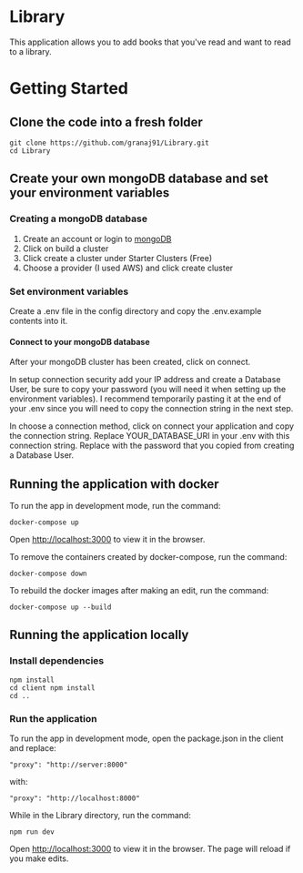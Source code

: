# Library
This application allows you to add books that you've read and want to read to a library.

# Getting Started
## Clone the code into a fresh folder
```
git clone https://github.com/granaj91/Library.git
cd Library
```

## Create your own mongoDB database and set your environment variables
### Creating a mongoDB database
1. Create an account or login to [mongoDB](https://account.mongodb.com/account/login)
2. Click on build a cluster
3. Click create a cluster under Starter Clusters (Free)
4. Choose a provider (I used AWS) and click create cluster

### Set environment variables
Create a .env file in the config directory and copy the .env.example contents into it.

#### Connect to your mongoDB database
After your mongoDB cluster has been created, click on connect. 

In setup connection security add your IP address and create a Database User, be sure to copy your password (you will need it when setting up the environment variables). I recommend temporarily pasting it at the end of your .env since you will need to copy the connection string in the next step.

In choose a connection method, click on connect your application and copy the connection string. Replace YOUR_DATABASE_URI in your .env with this connection string. Replace <password> with the password that you copied from creating a Database User.

## Running the application with docker
To run the app in development mode, run the command: 
```
docker-compose up
```
Open [http://localhost:3000](http://localhost:3000) to view it in the browser.


To remove the containers created by docker-compose, run the command: 
```
docker-compose down
```

To rebuild the docker images after making an edit, run the command: 
```
docker-compose up --build
```

## Running the application locally
### Install dependencies
```
npm install
cd client npm install
cd ..
```

### Run the application
To run the app in development mode, open the package.json in the client and replace:

```
"proxy": "http://server:8000"
```

with:

```
"proxy": "http://localhost:8000"
```

While in the Library directory, run the command: 
```
npm run dev
```

Open [http://localhost:3000](http://localhost:3000) to view it in the browser.
The page will reload if you make edits.
